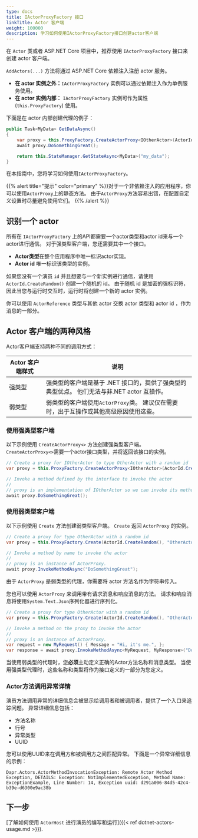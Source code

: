 ```yaml
---
type: docs
title: IActorProxyFactory 接口
linkTitle: Actor 客户端
weight: 100000
description: 学习如何使用IActorProxyFactory接口创建actor客户端
---
```


在 `Actor` 类或者 ASP.NET Core 项目中，推荐使用 `IActorProxyFactory` 接口来创建 actor 客户端。

`AddActors(...)` 方法将通过 ASP.NET Core 依赖注入注册 actor 服务。

- **在 actor 实例之外：**`IActorProxyFactory` 实例可以通过依赖注入作为单例服务使用。
- **在 actor 实例内部：** `IActorProxyFactory` 实例可作为属性 (`this.ProxyFactory`) 使用。

下面是在 actor 内部创建代理的例子：

```csharp
public Task<MyData> GetDataAsync()
{
    var proxy = this.ProxyFactory.CreateActorProxy<IOtherActor>(ActorId.CreateRandom(), "OtherActor");
    await proxy.DoSomethingGreat();

    return this.StateManager.GetStateAsync<MyData>("my_data");
}
```

在本指南中，您将学习如何使用`IActorProxyFactory`。

{{% alert title="提示" color="primary" %}}对于一个非依赖注入的应用程序，你可以使用`ActorProxy`上的静态方法。 由于`ActorProxy`方法容易出错，在配置自定义设置时尽量避免使用它们。
{{% /alert %}}

## 识别一个 actor

所有在 `IActorProxyFactory` 上的API都需要一个actor类型和actor id来与一个actor进行通信。 对于强类型客户端，您还需要其中一个接口。

- **Actor类型**在整个应用程序中唯一标识actor实现。
- **Actor id** 唯一标识该类型的实例。

如果您没有一个演员 `id` 并且想要与一个新实例进行通信，请使用 `ActorId.CreateRandom()` 创建一个随机的 id。 由于随机 id 是加密的强标识符，因此当您与运行时交互时，运行时将创建一个新的 actor 实例。

你可以使用 `ActorReference` 类型与其他 actor 交换 actor 类型和 actor id ，作为消息的一部分。

## Actor 客户端的两种风格

Actor客户端支持两种不同的调用方式：

| Actor 客户端样式 | 说明                                                     |
| ----------- | ------------------------------------------------------ |
| 强类型         | 强类型的客户端是基于 .NET 接口的，提供了强类型的典型优点。 他们无法与非.NET actor 互操作。 |
| 弱类型         | 弱类型的客户端使用`ActorProxy`类。 建议仅在需要时，出于互操作或其他高级原因使用这些。      |

### 使用强类型客户端

以下示例使用 `CreateActorProxy<>` 方法创建强类型客户端。 `CreateActorProxy<>`需要一个actor接口类型，并将返回该接口的实例。

```csharp
// Create a proxy for IOtherActor to type OtherActor with a random id
var proxy = this.ProxyFactory.CreateActorProxy<IOtherActor>(ActorId.CreateRandom(), "OtherActor");

// Invoke a method defined by the interface to invoke the actor
//
// proxy is an implementation of IOtherActor so we can invoke its methods directly
await proxy.DoSomethingGreat();
```

### 使用弱类型客户端

以下示例使用 `Create` 方法创建弱类型客户端。 `Create` 返回 `ActorProxy` 的实例。

```csharp
// Create a proxy for type OtherActor with a random id
var proxy = this.ProxyFactory.Create(ActorId.CreateRandom(), "OtherActor");

// Invoke a method by name to invoke the actor
//
// proxy is an instance of ActorProxy.
await proxy.InvokeMethodAsync("DoSomethingGreat");
```

由于 `ActorProxy` 是弱类型的代理，你需要将 actor 方法名作为字符串传入。

您也可以使用 `ActorProxy` 来调用带有请求消息和响应消息的方法。 请求和响应消息将使用`System.Text.Json`序列化器进行序列化。

```csharp
// Create a proxy for type OtherActor with a random id
var proxy = this.ProxyFactory.Create(ActorId.CreateRandom(), "OtherActor");

// Invoke a method on the proxy to invoke the actor
//
// proxy is an instance of ActorProxy.
var request = new MyRequest() { Message = "Hi, it's me.", };
var response = await proxy.InvokeMethodAsync<MyRequest, MyResponse>("DoSomethingGreat", request);
```

当使用弱类型的代理时，您**必须**主动定义正确的Actor方法名称和消息类型。 当使用强类型代理时，这些名称和类型将作为接口定义的一部分为您定义。

### Actor方法调用异常详情

演员方法调用异常的详细信息会被显示给调用者和被调用者，提供了一个入口来追踪问题。 异常详细信息包括：

- 方法名称
- 行号
- 异常类型
- UUID

您可以使用UUID来在调用方和被调用方之间匹配异常。 下面是一个异常详细信息的示例：

```
Dapr.Actors.ActorMethodInvocationException: Remote Actor Method Exception, DETAILS: Exception: NotImplementedException, Method Name: ExceptionExample, Line Number: 14, Exception uuid: d291a006-84d5-42c4-b39e-d6300e9ac38b
```

## 下一步

[了解如何使用 `ActorHost` 进行演员的编写和运行]({{< ref dotnet-actors-usage.md >}}).
